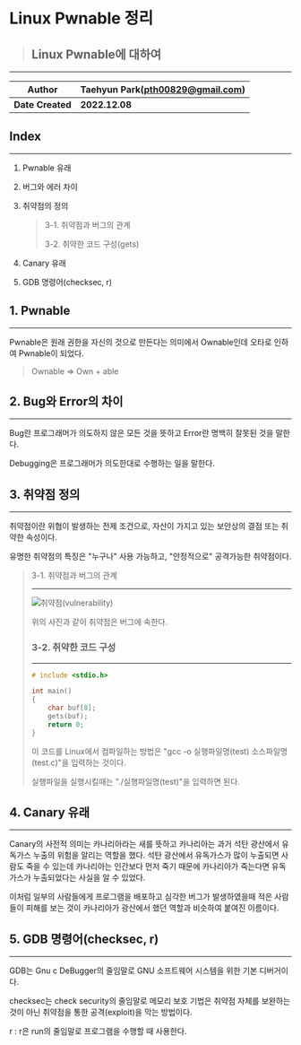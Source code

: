 # Linux Pwnable 정리

> ## Linux Pwnable에 대하여

---

| Author           | Taehyun Park(pth00829@gmail.com) |
| ---------------- | -------------------------------- |
| **Date Created** | **2022.12.08**                   |





## Index

---

1. Pwnable 유래

2. 버그와 에러 차이

3. 취약점의 정의

   > 3-1. 취약점과 버그의 관계
   >
   > 3-2. 취약한 코드 구성(gets)

4. Canary 유래

5. GDB 명령어(checksec, r)



## 1. Pwnable

---

Pwnable은 원래 권한을 자신의 것으로 만든다는 의미에서 Ownable인데 오타로 인하여 Pwnable이 되었다.

> Ownable => Own + able



## 2. Bug와 Error의 차이

---

Bug란 프로그래머가 의도하지 않은 모든 것을 뜻하고 Error란 명백히 잘못된 것을 말한다.

Debugging은 프로그래머가 의도한대로 수행하는 일을 말한다.



## 3. 취약점 정의

---

취약점이란 위협이 발생하는 전제 조건으로, 자산이 가지고 있는 보안상의 결점 또는 취약한 속성이다.

유명한 취약점의 특징은 "누구나" 사용 가능하고, "안정적으로" 공격가능한 취약점이다.

>  3-1. 취약점과 버그의 관계
>
> ---
>
> ![취약점(vulnerability)](https://t1.daumcdn.net/cfile/tistory/99B0964A5C4370D40A)
>
> 위의 사진과 같이 취약점은 버그에 속한다.
>
> 
>
> ### 3-2. 취약한 코드 구성
>
> ---
>
> ```c
> # include <stdio.h>
> 
> int main()
> {
>     char buf[8];
>     gets(buf);
>     return 0;
> }
> ```
>
> 이 코드를 Linux에서 컴파일하는 방법은 "gcc -o 실행파일명(test) 소스파일명(test.c)"을 입력하는 것이다.
>
> 실행파일을 실행시킬때는 "./실행파일명(test)"을 입력하면 된다.



## 4. Canary 유래

---

Canary의 사전적 의미는 카나리아라는 새를 뜻하고 카나리아는 과거 석탄 광산에서 유독가스 누출의 위험을 알리는 역할을 했다. 석탄 광산에서 유독가스가 많이 누출되면 사람도 죽을 수 있는데 카나리아는 인간보다 먼저 죽기 때문에 카나리아가 죽는다면 유독가스가 누출되었다는 사실을 알 수 있었다. 

이처럼 일부의 사람들에게 프로그램을 배포하고 심각한 버그가 발생하였을때 적은 사람들이 피해를 보는 것이 카나리아가 광산에서 했던 역할과 비슷하여 붙여진 이름이다.



## 5. GDB 명령어(checksec, r)

---

GDB는 Gnu c DeBugger의 줄임말로 GNU 소프트웨어 시스템을 위한 기본 디버거이다.

checksec는 check security의 줄임말로 메모리 보호 기법은 취약점 자체를 보완하는 것이 아닌 취약점을 통한 공격(exploit)을 막는 방법이다.

r : r은 run의 줄임말로 프로그램을 수행할 때 사용한다.